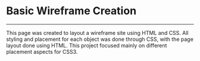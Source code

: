 # Basic Wireframe Creation
___

This page was created to layout a wireframe site using HTML and CSS.  All styling and placement for each object was done through CSS, with the page layout done using HTML.  This project focused mainly on different placement aspects for CSS3.
